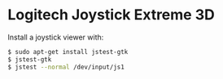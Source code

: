 # Logitech Joystick Extreme 3D

Install a joystick viewer with:
```bash
$ sudo apt-get install jstest-gtk
$ jstest-gtk
$ jstest --normal /dev/input/js1
```